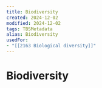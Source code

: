 ```yaml
---
title: Biodiversity
created: 2024-12-02
modified: 2024-12-02
tags: TBSMetadata
alias: Biodiversity
usedFor:
- "[[2163 Biological diversity]]"
---
```

# Biodiversity
